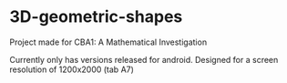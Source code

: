 # 3D-geometric-shapes
 
Project made for CBA1: A Mathematical Investigation 
 
Currently only has versions released for android.
Designed for a screen resolution of 1200x2000 (tab A7)
